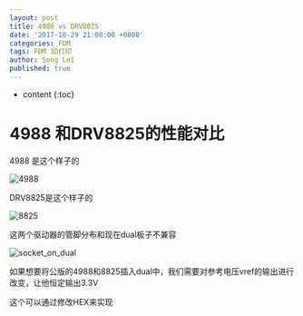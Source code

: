 ```yaml
---
layout: post
title: 4988 vs DRV8825
date: '2017-10-29 21:00:00 +0800'
categories: FDM
tags: FDM 3D打印
author: Song Lei
published: true
---
```


* content
{:toc}

# 4988 和DRV8825的性能对比
4988 是这个样子的 

![4988]({{site.baseurl}}/images/4988.png)

DRV8825是这个样子的

![8825]({{site.baseurl}}/images/8825.png)

这两个驱动器的管脚分布和现在dual板子不兼容

![socket_on_dual]({{site.baseurl}}/images/dual_socket.png)

如果想要将公版的4988和8825插入dual中，我们需要对参考电压vref的输出进行改变，让他恒定输出3.3V

这个可以通过修改HEX来实现
